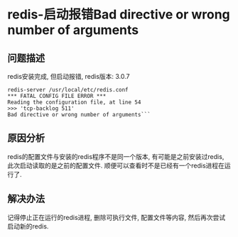 # redis-启动报错Bad directive or wrong number of arguments

## 问题描述

redis安装完成, 但启动报错, redis版本: 3.0.7

```
redis-server /usr/local/etc/redis.conf
*** FATAL CONFIG FILE ERROR ***
Reading the configuration file, at line 54
>>> 'tcp-backlog 511'
Bad directive or wrong number of arguments```
```

## 原因分析

redis的配置文件与安装的redis程序不是同一个版本, 有可能是之前安装过redis, 此次启动读取的是之前的配置文件. 顺便可以查看时不是已经有一个redis进程在运行了.

## 解决办法

记得停止正在运行的redis进程, 删除可执行文件, 配置文件等内容, 然后再次尝试启动新的redis.
